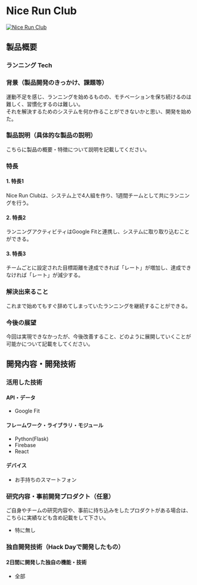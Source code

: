 # Nice Run Club

[![Nice Run Club](image.png)](https://youtu.be/kUWvSjgLp5s)

## 製品概要
### ランニング Tech

### 背景（製品開発のきっかけ、課題等）
運動不足を感じ、ランニングを始めるものの、モチベーションを保ち続けるのは難しく、習慣化するのは難しい。  
それを解決するためのシステムを何か作ることができないかと思い、開発を始めた。

### 製品説明（具体的な製品の説明）
こちらに製品の概要・特徴について説明を記載してください。

### 特長

#### 1. 特長1
Nice Run Clubは、システム上で4人組を作り、1週間チームとして共にランニングを行う。

#### 2. 特長2
ランニングアクティビティはGoogle Fitと連携し、システムに取り取り込むことができる。

#### 3. 特長3
チームごとに設定された目標距離を達成できれば「レート」が増加し、達成できなければ「レート」が減少する。

### 解決出来ること
これまで始めてもすぐ辞めてしまっていたランニングを継続することができる。

### 今後の展望
今回は実現できなかったが、今後改善すること、どのように展開していくことが可能かについて記載をしてください。


## 開発内容・開発技術
### 活用した技術
#### API・データ
* Google Fit

#### フレームワーク・ライブラリ・モジュール
* Python(Flask)
* Firebase
* React

#### デバイス
* お手持ちのスマートフォン

### 研究内容・事前開発プロダクト（任意）
ご自身やチームの研究内容や、事前に持ち込みをしたプロダクトがある場合は、こちらに実績なども含め記載をして下さい。

* 特に無し


### 独自開発技術（Hack Dayで開発したもの）
#### 2日間に開発した独自の機能・技術
* 全部
